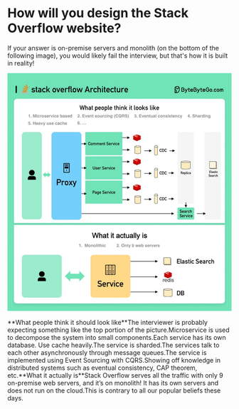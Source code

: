 # How will you design the Stack Overflow website?

If your answer is on-premise servers and monolith (on the bottom of the following image), you would likely fail the interview, but that's how it is built in reality!<p>
  <img src="../images/stackoverflow.jpg" />
</p>
**What people think it should look like**The interviewer is probably expecting something like the top portion of the picture.Microservice is used to decompose the system into small components.Each service has its own database. Use cache heavily.The service is sharded.The services talk to each other asynchronously through message queues.The service is implemented using Event Sourcing with CQRS.Showing off knowledge in distributed systems such as eventual consistency, CAP theorem, etc.**What it actually is**Stack Overflow serves all the traffic with only 9 on-premise web servers, and it’s on monolith! It has its own servers and does not run on the cloud.This is contrary to all our popular beliefs these days.